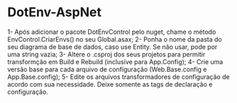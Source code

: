 # DotEnv-AspNet

1- Após adicionar o pacote DotEnvControl pelo nuget, chame o método EnvControl.CriarEnvs() no seu Global.asax;
2- Ponha o nome da pasta do seu diagrama de base de dados, caso use Entity. Se não usar, pode por uma string vazia;
3- Altere o .csproj dos seus projetos para permitir transformção em Build e Rebuild (inclusive para App.Config);
4- Crie uma versão base para cada arquivo de configuração (Web.Base.config e App.Base.config);
5- Edite os arquivos transformadores de configuração de acordo com sua necessidade. Deixe somente as tags de declaração e configuração.
